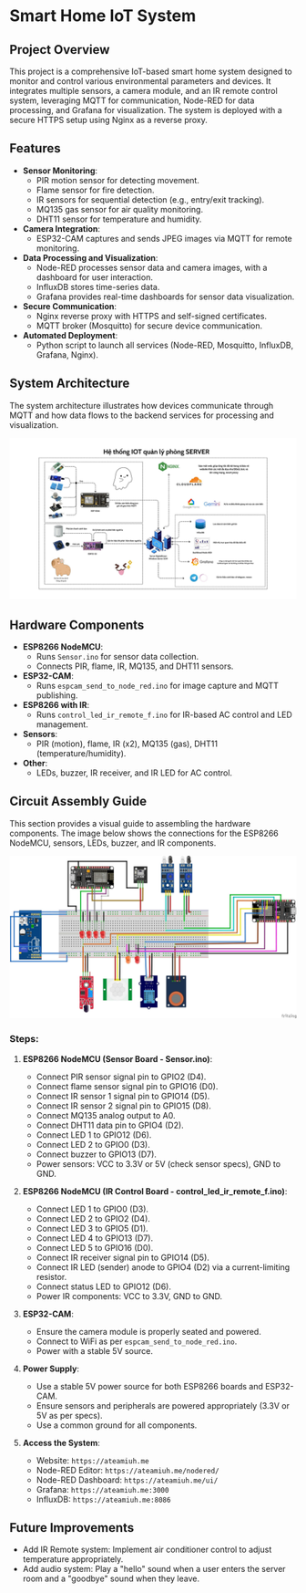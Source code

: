 # Smart Home IoT System

## Project Overview
This project is a comprehensive IoT-based smart home system designed to monitor and control various environmental parameters and devices. It integrates multiple sensors, a camera module, and an IR remote control system, leveraging MQTT for communication, Node-RED for data processing, and Grafana for visualization. The system is deployed with a secure HTTPS setup using Nginx as a reverse proxy.

## Features
- **Sensor Monitoring**:
  - PIR motion sensor for detecting movement.
  - Flame sensor for fire detection.
  - IR sensors for sequential detection (e.g., entry/exit tracking).
  - MQ135 gas sensor for air quality monitoring.
  - DHT11 sensor for temperature and humidity.
- **Camera Integration**:
  - ESP32-CAM captures and sends JPEG images via MQTT for remote monitoring.
- **Data Processing and Visualization**:
  - Node-RED processes sensor data and camera images, with a dashboard for user interaction.
  - InfluxDB stores time-series data.
  - Grafana provides real-time dashboards for sensor data visualization.
- **Secure Communication**:
  - Nginx reverse proxy with HTTPS and self-signed certificates.
  - MQTT broker (Mosquitto) for secure device communication.
- **Automated Deployment**:
  - Python script to launch all services (Node-RED, Mosquitto, InfluxDB, Grafana, Nginx).

## System Architecture
The system architecture illustrates how devices communicate through MQTT and how data flows to the backend services for processing and visualization.

![System Architecture](images/system_architecture.jpg)

## Hardware Components
- **ESP8266 NodeMCU**:
  - Runs `Sensor.ino` for sensor data collection.
  - Connects PIR, flame, IR, MQ135, and DHT11 sensors.
- **ESP32-CAM**:
  - Runs `espcam_send_to_node_red.ino` for image capture and MQTT publishing.
- **ESP8266 with IR**:
  - Runs `control_led_ir_remote_f.ino` for IR-based AC control and LED management.
- **Sensors**:
  - PIR (motion), flame, IR (x2), MQ135 (gas), DHT11 (temperature/humidity).
- **Other**:
  - LEDs, buzzer, IR receiver, and IR LED for AC control.

## Circuit Assembly Guide
This section provides a visual guide to assembling the hardware components. The image below shows the connections for the ESP8266 NodeMCU, sensors, LEDs, buzzer, and IR components.

![Circuit Assembly](images/circuit_assembly.jpg)

### Steps:
1. **ESP8266 NodeMCU (Sensor Board - Sensor.ino)**:
   - Connect PIR sensor signal pin to GPIO2 (D4).
   - Connect flame sensor signal pin to GPIO16 (D0).
   - Connect IR sensor 1 signal pin to GPIO14 (D5).
   - Connect IR sensor 2 signal pin to GPIO15 (D8).
   - Connect MQ135 analog output to A0.
   - Connect DHT11 data pin to GPIO4 (D2).
   - Connect LED 1 to GPIO12 (D6).
   - Connect LED 2 to GPIO0 (D3).
   - Connect buzzer to GPIO13 (D7).
   - Power sensors: VCC to 3.3V or 5V (check sensor specs), GND to GND.

2. **ESP8266 NodeMCU (IR Control Board - control_led_ir_remote_f.ino)**:
   - Connect LED 1 to GPIO0 (D3).
   - Connect LED 2 to GPIO2 (D4).
   - Connect LED 3 to GPIO5 (D1).
   - Connect LED 4 to GPIO13 (D7).
   - Connect LED 5 to GPIO16 (D0).
   - Connect IR receiver signal pin to GPIO14 (D5).
   - Connect IR LED (sender) anode to GPIO4 (D2) via a current-limiting resistor.
   - Connect status LED to GPIO12 (D6).
   - Power IR components: VCC to 3.3V, GND to GND.

3. **ESP32-CAM**:
   - Ensure the camera module is properly seated and powered.
   - Connect to WiFi as per `espcam_send_to_node_red.ino`.
   - Power with a stable 5V source.

4. **Power Supply**:
   - Use a stable 5V power source for both ESP8266 boards and ESP32-CAM.
   - Ensure sensors and peripherals are powered appropriately (3.3V or 5V as per specs).
   - Use a common ground for all components.

6. **Access the System**:
   - Website: `https://ateamiuh.me`
   - Node-RED Editor: `https://ateamiuh.me/nodered/`
   - Node-RED Dashboard: `https://ateamiuh.me/ui/`
   - Grafana: `https://ateamiuh.me:3000`
   - InfluxDB: `https://ateamiuh.me:8086`


## Future Improvements
- Add IR Remote system: Implement air conditioner control to adjust temperature appropriately.
- Add audio system: Play a "hello" sound when a user enters the server room and a "goodbye" sound when they leave.